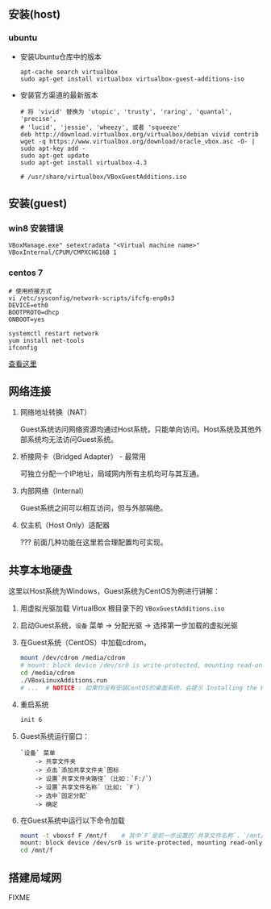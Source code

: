 ## 安装(host)
### ubuntu

* 安装Ubuntu仓库中的版本
    ```
    apt-cache search virtualbox
    sudo apt-get install virtualbox virtualbox-guest-additions-iso
    ```

* 安装官方渠道的最新版本
  
    ```
    # 将 'vivid' 替换为 'utopic', 'trusty', 'raring', 'quantal', 'precise', 
    # 'lucid', 'jessie', 'wheezy', 或者 'squeeze'
    deb http://download.virtualbox.org/virtualbox/debian vivid contrib
    wget -q https://www.virtualbox.org/download/oracle_vbox.asc -O- | sudo apt-key add -
    sudo apt-get update
    sudo apt-get install virtualbox-4.3

    # /usr/share/virtualbox/VBoxGuestAdditions.iso
    ```

## 安装(guest)

### win8 安装错误

```
VBoxManage.exe" setextradata "<Virtual machine name>" VBoxInternal/CPUM/CMPXCHG16B 1 
```
### centos 7

```
# 使用桥接方式
vi /etc/sysconfig/network-scripts/ifcfg-enp0s3 
DEVICE=eth0  
BOOTPROTO=dhcp  
ONBOOT=yes

systemctl restart network
yum install net-tools
ifconfig
```


[查看这里](https://www.virtualbox.org/wiki/Linux_Downloads)

## 网络连接
1.  网络地址转换（NAT）

    Guest系统访问网络资源均通过Host系统，只能单向访问。Host系统及其他外部系统均无法访问Guest系统。

2.  桥接网卡（Bridged Adapter） - 最常用

    可独立分配一个IP地址，局域网内所有主机均可与其互通。

3.  内部网络（Internal）

    Guest系统之间可以相互访问，但与外部隔绝。

4.  仅主机（Host Only）适配器

    ??? 前面几种功能在这里若合理配置均可实现。

## 共享本地硬盘
这里以Host系统为Windows，Guest系统为CentOS为例进行讲解：

1.  用虚拟光驱加载 VirtualBox 根目录下的 `VBoxGuestAdditions.iso`
1.  启动Guest系统，`设备` 菜单 -> 分配光驱 -> 选择第一步加载的虚拟光驱
1.  在Guest系统（CentOS）中加载cdrom，

    ```sh
    mount /dev/cdrom /media/cdrom
    # mount: block device /dev/sr0 is write-protected, mounting read-only
    cd /media/cdrom
    ./VBoxLinuxAdditions.run
    # ...  # NOTICE : 如果你没有安装CentOS的桌面系统，会提示 Installing the Window System drivers  [FAILED] 请无视。
    ```

1.  重启系统

    ```sh
    init 6
    ```
1.  Guest系统运行窗口： 

    ```
    `设备` 菜单 
        -> 共享文件夹 
        -> 点击`添加共享文件夹`图标 
        -> 设置`共享文件夹路径`（比如：`F:/`）
        -> 设置`共享文件名称`（比如: `F`） 
        -> 选中`固定分配` 
        -> 确定
    ```

1.  在Guest系统中运行以下命令加载

    ```sh
    mount -t vboxsf F /mnt/f    # 其中`F`是前一步设置的`共享文件名称`，`/mnt/f` 是挂载目录，若不存在请自行创建
    mount: block device /dev/sr0 is write-protected, mounting read-only
    cd /mnt/f
    ```

##  搭建局域网

FIXME